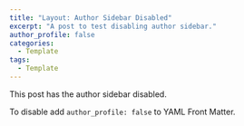 ```yaml
---
title: "Layout: Author Sidebar Disabled"
excerpt: "A post to test disabling author sidebar."
author_profile: false
categories:
  - Template
tags:
  - Template
---
```


This post has the author sidebar disabled.

To disable add `author_profile: false` to YAML Front Matter.
